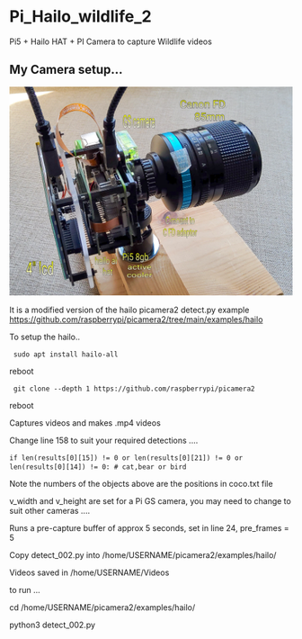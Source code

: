  # Pi_Hailo_wildlife_2

Pi5 + Hailo HAT + PI Camera to capture Wildlife videos

## My Camera setup...

![screenshot](camera.jpg)

It is a modified version of the hailo picamera2 detect.py example https://github.com/raspberrypi/picamera2/tree/main/examples/hailo

To setup the hailo..

     sudo apt install hailo-all

reboot

     git clone --depth 1 https://github.com/raspberrypi/picamera2

reboot

Captures videos and makes .mp4 videos

Change line 158 to suit your required detections .... 

    if len(results[0][15]) != 0 or len(results[0][21]) != 0 or len(results[0][14]) != 0: # cat,bear or bird

Note the numbers of the objects above are the positions in coco.txt file

v_width and v_height are set for a Pi GS camera, you may need to change to suit other cameras ....

Runs a pre-capture buffer of approx 5 seconds, set in line 24, pre_frames = 5

Copy detect_002.py into /home/USERNAME/picamera2/examples/hailo/

Videos saved in /home/USERNAME/Videos

to run ... 

cd /home/USERNAME/picamera2/examples/hailo/

python3 detect_002.py

